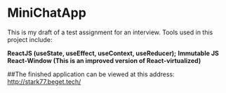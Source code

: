 # MiniChatApp

This is my draft of a test assignment for an interview. Tools used in this project include:

**ReactJS (useState, useEffect, useContext, useReducer);**
**Immutable JS**
**React-Window (This is an improved version of React-virtualized)**

##The finished application can be viewed at this address:
http://stark77.beget.tech/

